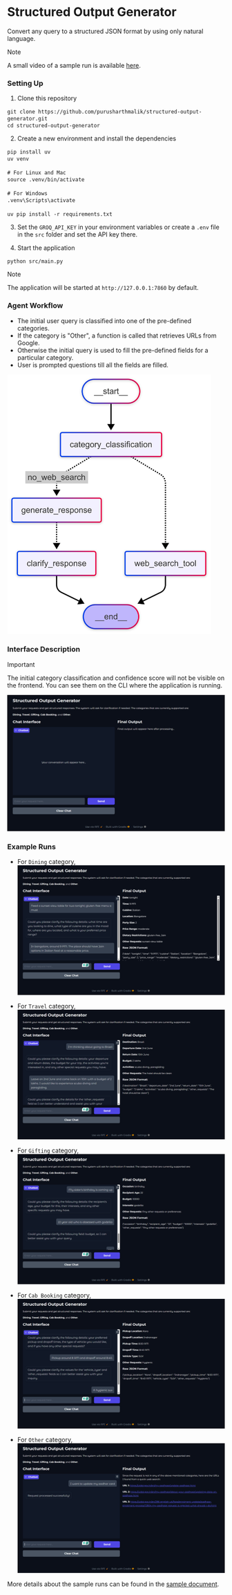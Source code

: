 # Structured Output Generator

Convert any query to a structured JSON format by using only natural language.

> [!NOTE]
> A small video of a sample run is available [here](sample_run.mp4).

### Setting Up

1. Clone this repository

```
git clone https://github.com/purusharthmalik/structured-output-generator.git
cd structured-output-generator
```

2. Create a new environment and install the dependencies

```
pip install uv
uv venv

# For Linux and Mac
source .venv/bin/activate

# For Windows
.venv\Scripts\activate

uv pip install -r requirements.txt
```

3. Set the `GROQ_API_KEY` in your environment variables or create a `.env` file in the `src` folder and set the API key there.

4. Start the application

```
python src/main.py
```

> [!NOTE]
> The application will be started at `http://127.0.0.1:7860` by default.

### Agent Workflow

- The initial user query is classified into one of the pre-defined categories.
- If the category is "Other", a function is called that retrieves URLs from Google.
- Otherwise the initial query is used to fill the pre-defined fields for a particular category.
- User is prompted questions till all the fields are filled.
<img src="/images/workflow.png" height="600">

### Interface Description

> [!IMPORTANT]
> The initial category classification and confidence score will not be visible on the frontend.
> You can see them on the CLI where the application is running.

![initial screen](/images/init_screen.png)

### Example Runs

- For `Dining` category,
![dining](/images/dining_test.png)

- For `Travel` category,
![travel](/images/travel_test.png)

- For `Gifting` category,
![gifting](/images/gifting_test.png)

- For `Cab Booking` category,
![cab booking](/images/cab_booking_test.png)

- For `Other` category,
![other](/images/other_test.png)

More details about the sample runs can be found in the [sample document](sample_doc.md).
